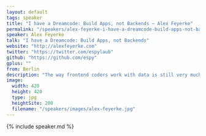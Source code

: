 ```yaml
---
layout: default
tags: speaker
title: "I have a Dreamcode: Build Apps, not Backends – Alex Feyerke"
permalink: "/speakers/alex-feyerke-i-have-a-dreamcode-build-apps-not-backends.html"
speaker: Alex Feyerke
talk: "I have a Dreamcode: Build Apps, not Backends"
website: "http://alexfeyerke.com"
twitter: "https://twitter.com/espylaub"
github: "https://github.com/espy"
gplus: ""
from: Berlin
description: "The way frontend coders work with data is still very much determined by historical technical necessities and sentiments instead of by how they would _like_ to work. We're proposing a friendlier, more frontend-centered approach to building data-driven applications, where the backend adapts to the frontend developer's dream code. At the end of this lies the wish many frontend devs have: \"I wish I wouldn't have to worry about the backend anymore.\" Well, your time is coming."
image:
  width: 420
  height: 420
  type: jpg
  heightSite: 200
  filename: "/speakers/images/alex-feyerke.jpg"
---
```


{% include speaker.md %}
